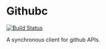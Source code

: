 # Githubc
[![Build Status](https://travis-ci.org/jjh42/githubc.png?branch=master)](https://travis-ci.org/jjh42/githubc)

A synchronous client for github APIs.

